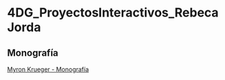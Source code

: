 # 4DG_ProyectosInteractivos_RebecaJorda
## Monografía
[Myron Krueger - Monografía](monografia_myron_krueger.pdf)
